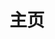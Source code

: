 ---
home: true
layout: BlogHome
icon: home
title: 主页
heroImage: /logo.jpg
heroImageStyle:
    borderRadius: 50%
heroText: Rehnertz
tagline: 向着星辰与深渊！
heroFullScreen: true
---